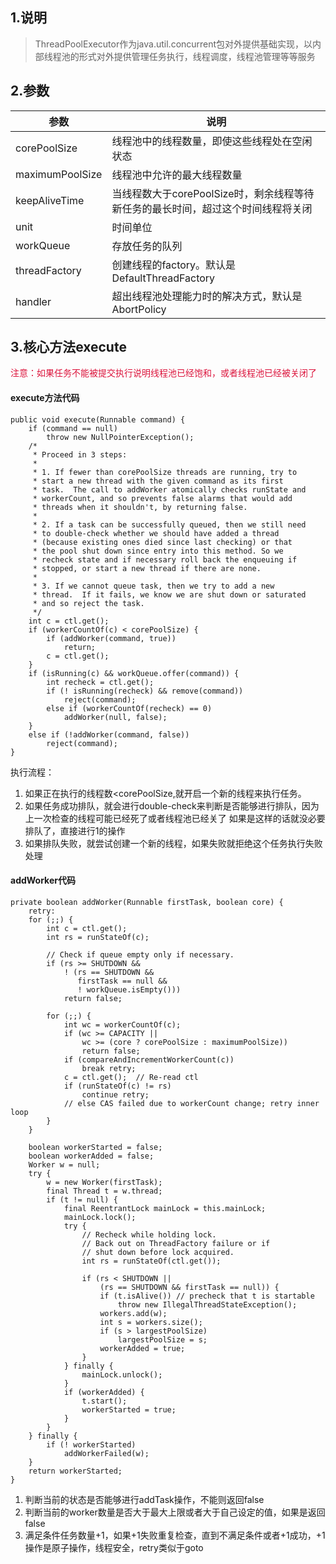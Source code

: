 ## 1.说明
> ThreadPoolExecutor作为java.util.concurrent包对外提供基础实现，以内部线程池的形式对外提供管理任务执行，线程调度，线程池管理等等服务

## 2.参数
| 参数 | 说明 |
| --- | --- |
| corePoolSize | 线程池中的线程数量，即使这些线程处在空闲状态 |
| maximumPoolSize | 线程池中允许的最大线程数量 |
| keepAliveTime | 当线程数大于corePoolSize时，剩余线程等待新任务的最长时间，超过这个时间线程将关闭 |
| unit | 时间单位 |
| workQueue | 存放任务的队列 |
| threadFactory | 创建线程的factory。默认是DefaultThreadFactory |
| handler | 超出线程池处理能力时的解决方式，默认是AbortPolicy |

## 3.核心方法execute
<font color=#DC143C>注意：如果任务不能被提交执行说明线程池已经饱和，或者线程池已经被关闭了</font>
#### execute方法代码
```
public void execute(Runnable command) {
    if (command == null)
        throw new NullPointerException();
    /*
     * Proceed in 3 steps:
     *
     * 1. If fewer than corePoolSize threads are running, try to
     * start a new thread with the given command as its first
     * task.  The call to addWorker atomically checks runState and
     * workerCount, and so prevents false alarms that would add
     * threads when it shouldn't, by returning false.
     *
     * 2. If a task can be successfully queued, then we still need
     * to double-check whether we should have added a thread
     * (because existing ones died since last checking) or that
     * the pool shut down since entry into this method. So we
     * recheck state and if necessary roll back the enqueuing if
     * stopped, or start a new thread if there are none.
     *
     * 3. If we cannot queue task, then we try to add a new
     * thread.  If it fails, we know we are shut down or saturated
     * and so reject the task.
     */
    int c = ctl.get();
    if (workerCountOf(c) < corePoolSize) {
        if (addWorker(command, true))
            return;
        c = ctl.get();
    }
    if (isRunning(c) && workQueue.offer(command)) {
        int recheck = ctl.get();
        if (! isRunning(recheck) && remove(command))
            reject(command);
        else if (workerCountOf(recheck) == 0)
            addWorker(null, false);
    }
    else if (!addWorker(command, false))
        reject(command);
}
```
执行流程：
1. 如果正在执行的线程数<corePoolSize,就开启一个新的线程来执行任务。
2. 如果任务成功排队，就会进行double-check来判断是否能够进行排队，因为上一次检查的线程可能已经死了或者线程池已经关了
如果是这样的话就没必要排队了，直接进行1的操作
3. 如果排队失败，就尝试创建一个新的线程，如果失败就拒绝这个任务执行失败处理

#### addWorker代码
```
private boolean addWorker(Runnable firstTask, boolean core) {
    retry:
    for (;;) {
        int c = ctl.get();
        int rs = runStateOf(c);

        // Check if queue empty only if necessary.
        if (rs >= SHUTDOWN &&
            ! (rs == SHUTDOWN &&
               firstTask == null &&
               ! workQueue.isEmpty()))
            return false;

        for (;;) {
            int wc = workerCountOf(c);
            if (wc >= CAPACITY ||
                wc >= (core ? corePoolSize : maximumPoolSize))
                return false;
            if (compareAndIncrementWorkerCount(c))
                break retry;
            c = ctl.get();  // Re-read ctl
            if (runStateOf(c) != rs)
                continue retry;
            // else CAS failed due to workerCount change; retry inner loop
        }
    }

    boolean workerStarted = false;
    boolean workerAdded = false;
    Worker w = null;
    try {
        w = new Worker(firstTask);
        final Thread t = w.thread;
        if (t != null) {
            final ReentrantLock mainLock = this.mainLock;
            mainLock.lock();
            try {
                // Recheck while holding lock.
                // Back out on ThreadFactory failure or if
                // shut down before lock acquired.
                int rs = runStateOf(ctl.get());

                if (rs < SHUTDOWN ||
                    (rs == SHUTDOWN && firstTask == null)) {
                    if (t.isAlive()) // precheck that t is startable
                        throw new IllegalThreadStateException();
                    workers.add(w);
                    int s = workers.size();
                    if (s > largestPoolSize)
                        largestPoolSize = s;
                    workerAdded = true;
                }
            } finally {
                mainLock.unlock();
            }
            if (workerAdded) {
                t.start();
                workerStarted = true;
            }
        }
    } finally {
        if (! workerStarted)
            addWorkerFailed(w);
    }
    return workerStarted;
}
```
1. 判断当前的状态是否能够进行addTask操作，不能则返回false
2. 判断当前的worker数量是否大于最大上限或者大于自己设定的值，如果是返回false
3. 满足条件任务数量+1，如果+1失败重复检查，直到不满足条件或者+1成功，+1操作是原子操作，线程安全，retry类似于goto

